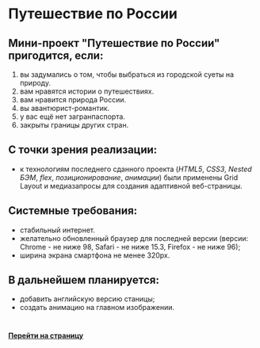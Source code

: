 # Путешествие по России

## Мини-проект "Путешествие по России" пригодится, если:
1. вы задумались о том, чтобы выбраться из городской суеты на природу.
2. вам нравятся истории о путешествиях.
3. вам нравится природа России.
4. вы авантюрист-романтик.
5. у вас ещё нет загранпаспорта.
6. закрыты границы других стран.

## С точки зрения реализации:
* к технологиям последнего сданного проекта (*HTML5*, *CSS3*, *Nested БЭМ*, *flex*, *позиционирование*, *анимации*) были применены Grid Layout и медиазапросы для создания адаптивной веб-страницы.

## Системные требования:
* стабильный интернет.
* желательно обновленный браузер для последней версии (версии: Chrome - не ниже 98, Safari - не ниже 15.3, Firefox - не ниже 96);
* ширина экрана смартфона не менее 320px.

## В дальнейшем планируется:
  * добавить английскую версию станицы;
  * создать анимацию на главном изображении.

  #

**[Перейти на страницу](https://www.figma.com/file/5S2WSbEFL6awjVWJ0NWL8Q/Sprint-3_-Russia-_-desktop-mobile?node-id=28503%3A0)**
